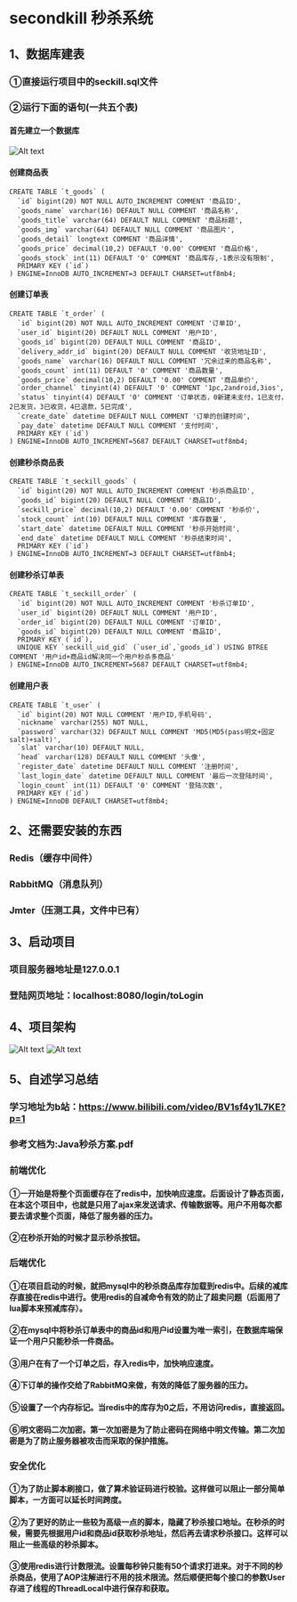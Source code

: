 # secondkill 秒杀系统
## 1、数据库建表
### ①直接运行项目中的seckill.sql文件
### ②运行下面的语句(一共五个表)
#### 首先建立一个数据库
![Alt text](image.png)
#### 创建商品表
```
CREATE TABLE `t_goods` (
  `id` bigint(20) NOT NULL AUTO_INCREMENT COMMENT '商品ID',
  `goods_name` varchar(16) DEFAULT NULL COMMENT '商品名称',
  `goods_title` varchar(64) DEFAULT NULL COMMENT '商品标题',
  `goods_img` varchar(64) DEFAULT NULL COMMENT '商品图片',
  `goods_detail` longtext COMMENT '商品详情',
  `goods_price` decimal(10,2) DEFAULT '0.00' COMMENT '商品价格',
  `goods_stock` int(11) DEFAULT '0' COMMENT '商品库存,-1表示没有限制',
  PRIMARY KEY (`id`)
) ENGINE=InnoDB AUTO_INCREMENT=3 DEFAULT CHARSET=utf8mb4;
```
#### 创建订单表
```
CREATE TABLE `t_order` (
  `id` bigint(20) NOT NULL AUTO_INCREMENT COMMENT '订单ID',
  `user_id` bigint(20) DEFAULT NULL COMMENT '用户ID',
  `goods_id` bigint(20) DEFAULT NULL COMMENT '商品ID',
  `delivery_addr_id` bigint(20) DEFAULT NULL COMMENT '收货地址ID',
  `goods_name` varchar(16) DEFAULT NULL COMMENT '冗余过来的商品名称',
  `goods_count` int(11) DEFAULT '0' COMMENT '商品数量',
  `goods_price` decimal(10,2) DEFAULT '0.00' COMMENT '商品单价',
  `order_channel` tinyint(4) DEFAULT '0' COMMENT '1pc,2android,3ios',
  `status` tinyint(4) DEFAULT '0' COMMENT '订单状态，0新建未支付，1已支付，2已发货，3已收货，4已退款，5已完成',
  `create_date` datetime DEFAULT NULL COMMENT '订单的创建时间',
  `pay_date` datetime DEFAULT NULL COMMENT '支付时间',
  PRIMARY KEY (`id`)
) ENGINE=InnoDB AUTO_INCREMENT=5687 DEFAULT CHARSET=utf8mb4;
```
#### 创建秒杀商品表
```
CREATE TABLE `t_seckill_goods` (
  `id` bigint(20) NOT NULL AUTO_INCREMENT COMMENT '秒杀商品ID',
  `goods_id` bigint(20) DEFAULT NULL COMMENT '商品ID',
  `seckill_price` decimal(10,2) DEFAULT '0.00' COMMENT '秒杀价',
  `stock_count` int(10) DEFAULT NULL COMMENT '库存数量',
  `start_date` datetime DEFAULT NULL COMMENT '秒杀开始时间',
  `end_date` datetime DEFAULT NULL COMMENT '秒杀结束时间',
  PRIMARY KEY (`id`)
) ENGINE=InnoDB AUTO_INCREMENT=3 DEFAULT CHARSET=utf8mb4;
```
#### 创建秒杀订单表
```
CREATE TABLE `t_seckill_order` (
  `id` bigint(20) NOT NULL AUTO_INCREMENT COMMENT '秒杀订单ID',
  `user_id` bigint(20) DEFAULT NULL COMMENT '用户ID',
  `order_id` bigint(20) DEFAULT NULL COMMENT '订单ID',
  `goods_id` bigint(20) DEFAULT NULL COMMENT '商品ID',
  PRIMARY KEY (`id`),
  UNIQUE KEY `seckill_uid_gid` (`user_id`,`goods_id`) USING BTREE COMMENT '用户id+商品id解决同一个用户秒杀多商品'
) ENGINE=InnoDB AUTO_INCREMENT=5687 DEFAULT CHARSET=utf8mb4;
```
#### 创建用户表
```
CREATE TABLE `t_user` (
  `id` bigint(20) NOT NULL COMMENT '用户ID,手机号码',
  `nickname` varchar(255) NOT NULL,
  `password` varchar(32) DEFAULT NULL COMMENT 'MD5(MD5(pass明文+固定salt)+salt)',
  `slat` varchar(10) DEFAULT NULL,
  `head` varchar(128) DEFAULT NULL COMMENT '头像',
  `register_date` datetime DEFAULT NULL COMMENT '注册时间',
  `last_login_date` datetime DEFAULT NULL COMMENT '最后一次登陆时间',
  `login_count` int(11) DEFAULT '0' COMMENT '登陆次数',
  PRIMARY KEY (`id`)
) ENGINE=InnoDB DEFAULT CHARSET=utf8mb4;
```
## 2、还需要安装的东西
### Redis（缓存中间件）
### RabbitMQ（消息队列）
### Jmter（压测工具，文件中已有）
## 3、启动项目
### 项目服务器地址是127.0.0.1
### 登陆网页地址：localhost:8080/login/toLogin

## 4、项目架构
![Alt text](image-1.png)
![Alt text](image-2.png)

## 5、自述学习总结
### 学习地址为b站：https://www.bilibili.com/video/BV1sf4y1L7KE?p=1
### 参考文档为:Java秒杀方案.pdf
### 前端优化
#### ①一开始是将整个页面缓存在了redis中，加快响应速度。后面设计了静态页面，在本这个项目中，也就是只用了ajax来发送请求、传输数据等。用户不用每次都要去请求整个页面，降低了服务器的压力。
#### ②在秒杀开始的时候才显示秒杀按钮。

### 后端优化
#### ①在项目启动的时候，就把mysql中的秒杀商品库存加载到redis中。后续的减库存直接在redis中进行。使用redis的自减命令有效的防止了超卖问题（后面用了lua脚本来预减库存）。
#### ②在mysql中将秒杀订单表中的商品id和用户id设置为唯一索引，在数据库端保证一个用户只能秒杀一件商品。
#### ③用户在有了一个订单之后，存入redis中，加快响应速度。
#### ④下订单的操作交给了RabbitMQ来做，有效的降低了服务器的压力。
#### ⑤设置了一个内存标记。当redis中的库存为0之后，不用访问redis，直接返回。
#### ⑥明文密码二次加密。第一次加密是为了防止密码在网络中明文传输。第二次加密是为了防止服务器被攻击而采取的保护措施。
### 安全优化
#### ①为了防止脚本刷接口，做了算术验证码进行校验。这样做可以阻止一部分简单脚本，一方面可以延长时间跨度。
#### ②为了更好的防止一些较为高级一点的脚本，隐藏了秒杀接口地址。在秒杀的时候，需要先根据用户id和商品id获取秒杀地址，然后再去请求秒杀接口。这样可以阻止一些高级的秒杀脚本。
#### ③使用redis进行计数限流。设置每秒钟只能有50个请求打进来。对于不同的秒杀商品，使用了AOP注解进行不用的技术限流。然后顺便把每个接口的参数User存进了线程的ThreadLocal中进行保存和获取。